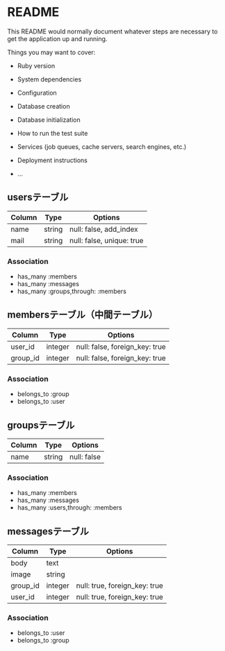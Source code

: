 # README

This README would normally document whatever steps are necessary to get the
application up and running.

Things you may want to cover:

* Ruby version

* System dependencies

* Configuration

* Database creation

* Database initialization

* How to run the test suite

* Services (job queues, cache servers, search engines, etc.)

* Deployment instructions

* ...


## usersテーブル

|Column|Type|Options|
|------|----|-------|
|name|string|null: false, add_index|
|mail|string|null: false, unique: true|

### Association
- has_many :members
- has_many :messages
- has_many :groups,through: :members

## membersテーブル（中間テーブル）

|Column|Type|Options|
|------|----|-------|
|user_id|integer|null: false, foreign_key: true|
|group_id|integer|null: false, foreign_key: true|

### Association
- belongs_to :group
- belongs_to :user

## groupsテーブル

|Column|Type|Options|
|------|----|-------|
|name|string|null: false|

### Association
- has_many :members
- has_many :messages
- has_many :users,through: :members

## messagesテーブル

|Column|Type|Options|
|------|----|-------|
|body|text||
|image|string||
|group_id|integer|null: true, foreign_key: true|
|user_id|integer|null: true, foreign_key: true|

### Association
- belongs_to :user
- belongs_to :group




